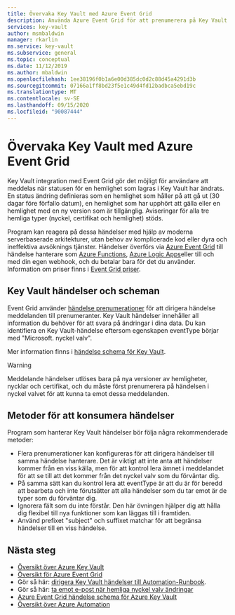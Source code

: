 ```yaml
---
title: Övervaka Key Vault med Azure Event Grid
description: Använda Azure Event Grid för att prenumerera på Key Vault händelser
services: key-vault
author: msmbaldwin
manager: rkarlin
ms.service: key-vault
ms.subservice: general
ms.topic: conceptual
ms.date: 11/12/2019
ms.author: mbaldwin
ms.openlocfilehash: 1ee38196f0b1a6e00d385dc0d2c88d45a4291d3b
ms.sourcegitcommit: 07166a1ff8bd23f5e1c49d4fd12badbca5ebd19c
ms.translationtype: MT
ms.contentlocale: sv-SE
ms.lasthandoff: 09/15/2020
ms.locfileid: "90087444"
---
```

# <a name="monitoring-key-vault-with-azure-event-grid"></a>Övervaka Key Vault med Azure Event Grid

Key Vault integration med Event Grid gör det möjligt för användare att meddelas när statusen för en hemlighet som lagras i Key Vault har ändrats. En status ändring definieras som en hemlighet som håller på att gå ut (30 dagar före förfallo datum), en hemlighet som har upphört att gälla eller en hemlighet med en ny version som är tillgänglig. Aviseringar för alla tre hemliga typer (nyckel, certifikat och hemlighet) stöds.

Program kan reagera på dessa händelser med hjälp av moderna serverbaserade arkitekturer, utan behov av komplicerade kod eller dyra och ineffektiva avsöknings tjänster. Händelser överförs via [Azure Event Grid](https://azure.microsoft.com/services/event-grid/) till händelse hanterare som [Azure Functions](https://azure.microsoft.com/services/functions/), [Azure Logic Apps](https://azure.microsoft.com/services/logic-apps/)eller till och med din egen webhook, och du betalar bara för det du använder. Information om priser finns i [Event Grid priser](https://azure.microsoft.com/pricing/details/event-grid/).

## <a name="key-vault-events-and-schemas"></a>Key Vault händelser och scheman

Event Grid använder [händelse prenumerationer](../../event-grid/concepts.md#event-subscriptions) för att dirigera händelse meddelanden till prenumeranter. Key Vault händelser innehåller all information du behöver för att svara på ändringar i dina data. Du kan identifiera en Key Vault-händelse eftersom egenskapen eventType börjar med "Microsoft. nyckel valv".

Mer information finns i [händelse schema för Key Vault](../../event-grid/event-schema-key-vault.md).

> [!WARNING]
> Meddelande händelser utlöses bara på nya versioner av hemligheter, nycklar och certifikat, och du måste först prenumerera på händelsen i nyckel valvet för att kunna ta emot dessa meddelanden.

## <a name="practices-for-consuming-events"></a>Metoder för att konsumera händelser

Program som hanterar Key Vault händelser bör följa några rekommenderade metoder:

* Flera prenumerationer kan konfigureras för att dirigera händelser till samma händelse hanterare. Det är viktigt att inte anta att händelser kommer från en viss källa, men för att kontrol lera ämnet i meddelandet för att se till att det kommer från det nyckel valv som du förväntar dig.
* På samma sätt kan du kontrol lera att eventType är att du är för beredd att bearbeta och inte förutsätter att alla händelser som du tar emot är de typer som du förväntar dig.
* Ignorera fält som du inte förstår.  Den här övningen hjälper dig att hålla dig flexibel till nya funktioner som kan läggas till i framtiden.
* Använd prefixet "subject" och suffixet matchar för att begränsa händelser till en viss händelse.

## <a name="next-steps"></a>Nästa steg

- [Översikt över Azure Key Vault](overview.md)
- [Översikt för Azure Event Grid](../../event-grid/overview.md)
- Gör så här: [dirigera Key Vault händelser till Automation-Runbook](event-grid-tutorial.md).
- Gör så här: [ta emot e-post när hemliga nyckel valv ändringar](event-grid-logicapps.md)
- [Azure Event Grid händelse schema för Azure Key Vault](../../event-grid/event-schema-key-vault.md)
- [Översikt över Azure Automation](../../automation/index.yml)
